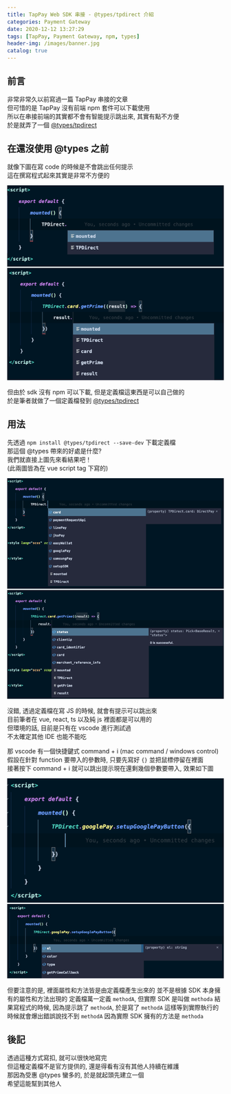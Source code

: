 ```yaml
---
title: TapPay Web SDK 串接 - @types/tpdirect 介紹
categories: Payment Gateway
date: 2020-12-12 13:27:29
tags: [TapPay, Payment Gateway, npm, types]
header-img: /images/banner.jpg
catalog: true
---
```


## 前言

非常非常久以前寫過一篇 TapPay 串接的文章  
但可惜的是 TapPay 沒有前端 npm 套件可以下載使用  
所以在串接前端的其實都不會有智能提示跳出來, 其實有點不方便  
於是就弄了一個 [@types/tpdirect](https://www.npmjs.com/package/@types/tpdirect)  

## 在還沒使用 @types 之前

就像下圖在寫 code 的時候是不會跳出任何提示  
這在撰寫程式起來其實是非常不方便的  

![](/images/tappay/tappay-01.png)
![](/images/tappay/tappay-02.png)

但由於 sdk 沒有 npm 可以下載, 但是定義檔這東西是可以自己做的  
於是筆者就做了一個定義檔發到 [@types/tpdirect](https://www.npmjs.com/package/@types/tpdirect)

## 用法  

先透過 `npm install @types/tpdirect --save-dev` 下載定義檔  
那這個 @types 帶來的好處是什麼?  
我們就直接上圖先來看結果吧！  
(此兩圖皆為在 vue script tag 下寫的)

![](/images/tappay/tappay-03.png)
![](/images/tappay/tappay-04.png)

沒錯, 透過定義檔在寫 JS 的時候, 就會有提示可以跳出來  
目前筆者在 vue, react, ts 以及純 js 裡面都是可以用的  
但環境的話, 目前是只有在 vscode 進行測試過  
不太確定其他 IDE 也能不能吃  

那 vscode 有一個快捷鍵式 command + i (mac command / windows control)  
假設在針對 function 要帶入的參數時, 只要先寫好 `{}` 並把鼠標停留在裡面  
接著按下 command + i 就可以跳出提示現在還剩幾個參數要帶入, 效果如下圖  

![輸入完 {}](/images/tappay/tappay-05.png)
![按下 command + i](/images/tappay/tappay-06.png)

但要注意的是, 裡面屬性和方法皆是由定義檔產生出來的
並不是根據 SDK 本身擁有的屬性和方法出現的
定義檔萬一定義 `methodA`, 但實際 SDK 是叫做 `methoda`
結果寫程式的時候, 因為提示跳了 `methodA`, 於是寫了 `methodA`
這樣等到實際執行的時候就會爆出錯誤說找不到 `methodA`
因為實際 SDK 擁有的方法是 `methoda`

## 後記

透過這種方式寫扣, 就可以很快地寫完  
但這種定義檔不是官方提供的, 還是得看有沒有其他人持續在維護  
那因為受惠 @types 蠻多的, 於是就起頭先建立一個  
希望這能幫到其他人  